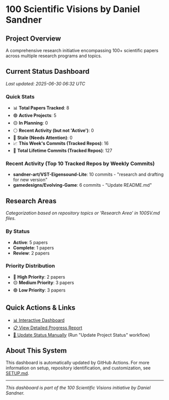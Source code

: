 # 100 Scientific Visions by Daniel Sandner

## Project Overview
A comprehensive research initiative encompassing 100+ scientific papers across multiple research programs and topics.

## Current Status Dashboard
*Last updated: 2025-06-30 06:32 UTC*

### Quick Stats
- 📊 **Total Papers Tracked**: 8
- 🟢 **Active Projects**: 5
- 🟡 **In Planning**: 0
- ⚪ **Recent Activity (but not 'Active')**: 0
- 🔴 **Stale (Needs Attention)**: 0
- 📈 **This Week's Commits (Tracked Repos)**: 16 
- 📜 **Total Lifetime Commits (Tracked Repos)**: 127

### Recent Activity (Top 10 Tracked Repos by Weekly Commits)
- **sandner-art/VST-Eigensound-Lite**: 10 commits - "research and drafting for new version"
- **gamedesigns/Evolving-Game**: 6 commits - "Update README.md"

## Research Areas
*Categorization based on repository topics or 'Research Area' in 100SV.md files.*

### By Status
- **Active**: 5 papers
- **Complete**: 1 papers
- **Review**: 2 papers

### Priority Distribution
- 🔴 **High Priority**: 2 papers
- 🟡 **Medium Priority**: 3 papers
- 🟢 **Low Priority**: 3 papers

## Quick Actions & Links
- [📊 Interactive Dashboard](https://sandner-art.github.io/100-Scientific-Visions-Hub/)
- [📋 View Detailed Progress Report](./reports/detailed-progress.md)
- [🔄 Update Status Manually](../../actions) (Run "Update Project Status" workflow)

## About This System
This dashboard is automatically updated by GitHub Actions. For more information on setup, repository identification, and customization, see [SETUP.md](./setup.md).

---

*This dashboard is part of the 100 Scientific Visions initiative by Daniel Sandner.*